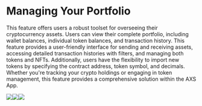 # Managing Your Portfolio

This feature offers users a robust toolset for overseeing their cryptocurrency assets. Users can view their complete portfolio, including wallet balances, individual token balances, and transaction history. This feature provides a user-friendly interface for sending and receiving assets, accessing detailed transaction histories with filters, and managing both tokens and NFTs. Additionally, users have the flexibility to import new tokens by specifying the contract address, token symbol, and decimals. Whether you're tracking your crypto holdings or engaging in token management, this feature provides a comprehensive solution within the AXS App.

![](https://lh3.googleusercontent.com/7Tz0QkSQOUsb-Mued3hjrtFj8lYWgB4BQb8Ccipuq6SzGZMqy51rFMyrYzqChEwsYNGxGm-6OreFcFUT3\_SSVvtpIvbTcO3Ja764f5Oaew2ZZvsBktlD41FMFbY5v8gr6cSYlawV9hPzBUYSlAKjM8w)![](https://lh3.googleusercontent.com/hhF6tlgnACJ6B93tsFPv7kkNjffmPT16GVvleNB1Izr848P6bqYnzuxJupLgy9vA67X6bfgXDIK1fXWsLTcJh5\_NEwuxxWEgfGAyZNrusY-gm4kHHmle1GWMI6Y4Fpdm1Vn4PGtyL5LtU4MgMrfqzgE)![](https://lh6.googleusercontent.com/YAh3r29H34l5z2pzAUlx9K39smJkWKj\_2HLYJCCn2xnn0IAmV4YgmiZIPe4VVNDgiILCBt-eI-2AF2AZkMOYe3429BWx4OplVzE6mj85rNRgEIHFCCX-gP5PL-4pfs0BiaGPiz\_LGATqPVp\_1Yoh5Sg)
